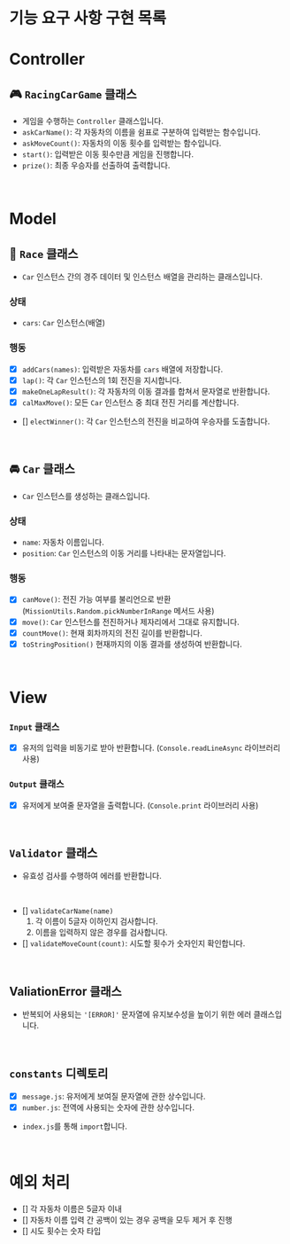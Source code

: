 # 기능 요구 사항 구현 목록

# Controller

## 🎮 `RacingCarGame` 클래스

- 게임을 수행하는 `Controller` 클래스입니다.
- `askCarName()`: 각 자동차의 이름을 쉼표로 구분하여 입력받는 함수입니다.
- `askMoveCount()`: 자동차의 이동 횟수를 입력받는 함수입니다.
- `start()`: 입력받은 이동 횟수만큼 게임을 진행합니다.
- `prize()`: 최종 우승자를 선출하여 출력합니다.

<br/>

# Model

## 🏁 `Race` 클래스

- `Car` 인스턴스 간의 경주 데이터 및 인스턴스 배열을 관리하는 클래스입니다.

### 상태

- `cars`: `Car` 인스턴스(배열)

### 행동

- [x] `addCars(names)`: 입력받은 자동차를 `cars` 배열에 저장합니다.
- [x] `lap()`: 각 `Car` 인스턴스의 1회 전진을 지시합니다.
- [x] `makeOneLapResult()`: 각 자동차의 이동 결과를 합쳐서 문자열로 반환합니다.
- [x] `calMaxMove()`: 모든 `Car` 인스턴스 중 최대 전진 거리를 계산합니다.
- [] `electWinner()`: 각 `Car` 인스턴스의 전진을 비교하여 우승자를 도출합니다.

<br/>

## 🚘 `Car` 클래스

- `Car` 인스턴스를 생성하는 클래스입니다.

### 상태

- `name`: 자동차 이름입니다.
- `position`: `Car` 인스턴스의 이동 거리를 나타내는 문자열입니다.

### 행동

- [x] `canMove()`: 전진 가능 여부를 불리언으로 반환 (`MissionUtils.Random.pickNumberInRange` 메서드 사용)
- [x] `move()`: `Car` 인스턴스를 전진하거나 제자리에서 그대로 유지합니다.
- [x] `countMove()`: 현재 회차까지의 전진 길이를 반환합니다.
- [x] `toStringPosition()` 현재까지의 이동 결과를 생성하여 반환합니다.

<br/>

# View

### `Input` 클래스

- [x] 유저의 입력을 비동기로 받아 반환합니다. (`Console.readLineAsync` 라이브러리 사용)

### `Output` 클래스

- [x] 유저에게 보여줄 문자열을 출력합니다. (`Console.print` 라이브러리 사용)

<br/>

## `Validator` 클래스

- 유효성 검사를 수행하여 에러를 반환합니다.

<br>

- [] `validateCarName(name)`
  1. 각 이름이 5글자 이하인지 검사합니다.
  2. 이름을 입력하지 않은 경우를 검사합니다.
- [] `validateMoveCount(count)`: 시도할 횟수가 숫자인지 확인합니다.

<br/>

## ValiationError 클래스

- 반복되어 사용되는 `'[ERROR]'` 문자열에 유지보수성을 높이기 위한 에러 클래스입니다.

<br/>

## `constants` 디렉토리

- [x] `message.js`: 유저에게 보여질 문자열에 관한 상수입니다.
- [x] `number.js`: 전역에 사용되는 숫자에 관한 상수입니다.
- `index.js`를 통해 `import`합니다.

<br/>

# 예외 처리

- [] 각 자동차 이름은 5글자 이내
- [] 자동차 이름 입력 간 공백이 있는 경우 공백을 모두 제거 후 진행
- [] 시도 횟수는 숫자 타입

<br/>
